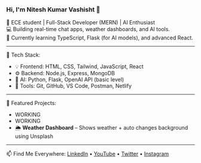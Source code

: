 ### Hi, I'm Nitesh Kumar Vashisht 👋

🚀 ECE student | Full-Stack Developer (MERN) | AI Enthusiast  
💻 Building real-time chat apps, weather dashboards, and AI tools.  
🎯 Currently learning TypeScript, Flask (for AI models), and advanced React.

---

🧠 Tech Stack:
- 💡 Frontend: HTML, CSS, Tailwind, JavaScript, React
- ⚙️ Backend: Node.js, Express, MongoDB
- 🤖 AI: Python, Flask, OpenAI API (basic level)
- 🧪 Tools: Git, GitHub, VS Code, Postman, Netlify

---

📌 Featured Projects:
- WORKING
- WORKING
- 🌦️ **Weather Dashboard** – Shows weather + auto changes background using Unsplash

---

📫 Find Me Everywhere:
[LinkedIn](https://www.linkedin.com/in/niteshxe/) • [YouTube](https://www.youtube.com/@niteshxe) • [Twitter](https://x.com/niteshxe) • [Instagram](https://instagram.com/nitesh.xe)

